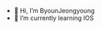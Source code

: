 - 👋 Hi, I’m ByounJeongyoung
- 🌱 I’m currently learning IOS 

<!---
ByounJeongyoung/ByounJeongyoung is a ✨ special ✨ repository because its `README.md` (this file) appears on your GitHub profile.
You can click the Preview link to take a look at your changes.
--->
